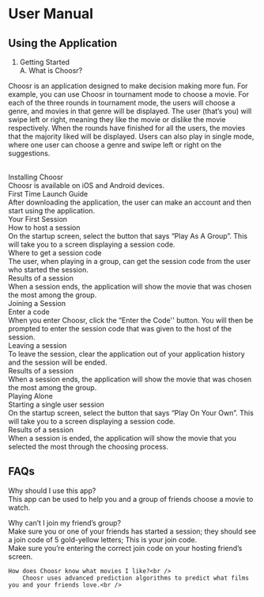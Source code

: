 # User Manual 


## Using the Application

1. Getting Started <br />
A. What is Choosr? <br />
<p>Choosr is an application designed to make decision making more fun. For example, you can use Choosr in tournament mode to choose a movie. For each of the         three rounds in tournament mode, the users will choose a genre, and movies in that genre will be displayed. The user (that’s you) will swipe left or right,         meaning they like the movie or dislike the movie respectively. When the rounds have finished for all the users, the movies that the majority liked will be           displayed. Users can also play in single mode, where one user can choose a genre and swipe left or right on the suggestions. </p><br />
    Installing Choosr <br />
Choosr is available on iOS and Android devices. <br />
First Time Launch Guide<br />
After downloading the application, the user can make an account and  then start using the application.<br />
Your First Session <br />
How to host a session <br />
On the startup screen, select the button that says “Play As A Group”. This will take you to a screen displaying a session code.<br />
Where to get a session code <br />
The user, when playing in a group, can get the session code from the user who started the session.<br />
Results of a session <br />
When a session ends, the application will show the movie that was chosen the most among the group.<br />
Joining a Session <br />
Enter a code <br /> 
When you enter Choosr, click the “Enter the Code'' button. You will then be prompted to enter the session code that was given to the host of the session.<br />
Leaving a session <br />
To leave the session, clear the application out of your application history and the session will be ended.<br />
Results of a session <br />
When a session ends, the application will show the movie that was chosen the most among the group.<br />
Playing Alone <br />
Starting a single user session <br />
On the startup screen, select the button that says “Play On Your Own”. This will take you to a screen displaying a session code.<br />
Results of a session <br />
When a session is ended, the application will show the movie that you selected the most through the choosing process.<br />

## FAQs 

Why should I use this app?<br />
This app can be used to help you and a group of friends choose a movie to watch. <br />

Why can’t I join my friend’s group?<br />
Make sure you or one of your friends has started a session; they should see a join code of 5 gold-yellow letters; This is your join code.<br />
Make sure you’re entering the correct join code on your hosting friend’s screen.<br />
      
    How does Choosr know what movies I like?<br />
        Choosr uses advanced prediction algorithms to predict what films you and your friends love.<br />
